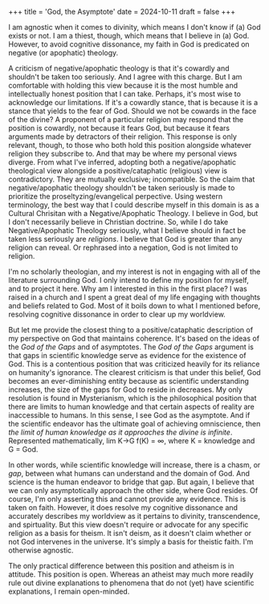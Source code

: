+++
title = 'God, the Asymptote'
date = 2024-10-11
draft = false
+++

I am agnostic when it comes to divinity, which means I don't know if (a) God exists or not. I am a thiest, though, which means that I believe in (a) God. However, to avoid cognitive dissonance, my faith in God is predicated on negative (or apophatic) theology.

A criticism of negative/apophatic theology is that it's cowardly and shouldn't be taken too seriously. And I agree with this charge. But I am comfortable with holding this view because it is the most humble and intellectually honest position that I can take. Perhaps, it's most wise to acknowledge our limitations. If it's a cowardly stance, that is because it is a stance that yields to the fear of God. Should we not be cowards in the face of the divine? A proponent of a particular religion may respond that the position is cowardly, not because it fears God, but because it fears arguments made by detractors of their religion. This response is only relevant, though, to those who both hold this position alongside whatever religion they subscribe to. And that may be where my personal views diverge. From what I've inferred, adopting both a negative/apophatic theological view alongside a positive/cataphatic (religious) view is contradictory. They are mutually exclusive; incompatible. So the claim that negative/apophatic theology shouldn't be taken seriously is made to prioritize the proseltyzing/evangelical perpective. Using western terminology, the best way that I could describe myself in this domain is as a Cultural Chrisitan with a Negative/Apophatic Theology. I believe in God, but I don't necessarily believe in Christian doctrine. So, while I do take Negative/Apophatic Theology seriously, what I believe should in fact be taken less seriously are _religions_. I believe that God is greater than any religion can reveal. Or rephrased into a negation, God is not limited to religion.

I'm no scholarly theologian, and my interest is not in engaging with all of the literature surrounding God. I only intend to define my position for myself, and to project it here. Why am I interested in this in the first place? I was raised in a church and I spent a great deal of my life engaging with thoughts and beliefs related to God. Most of it boils down to what I mentioned before, resolving cognitive dissonance in order to clear up my worldview.

But let me provide the closest thing to a positive/cataphatic description of my perspective on God that maintains coherence. It's based on the ideas of the _God of the Gaps_ and of asymptotes. The _God of the Gaps_ argument is that gaps in scientific knowledge serve as evidence for the existence of God. This is a contentious position that was criticized heavily for its reliance on humanity's ignorance. The clearest criticism is that under this belief, God becomes an ever-diminishing entity because as scientific understanding increases, the size of the gaps for God to reside in decreases. My only resolution is found in Mysterianism, which is the philosophical position that there are limits to human knowledge and that certain aspects of reality are inaccessible to humans. In this sense, I see God as the asymptote. And if the scientific endeavor has the ultimate goal of achieving omniscience, then _the limit of human knowledge as it approaches the divine is infinite_. Represented mathematically, lim K→G f(K) = ∞, where K = knowledge and G = God.

In other words, while scientific knowledge will increase, there is a chasm, or _gap_, between what humans can understand and the domain of God. And science is the human endeavor to bridge that gap. But again, I believe that we can only asymptotically approach the other side, where God resides. Of course, I'm only asserting this and cannot provide any evidence. This is taken on faith. However, it does resolve my cognitive dissonance and accurately describes my worldview as it pertains to divinity, transcendence, and spirtuality. But this view doesn't require or advocate for any specific religion as a basis for theism. It isn't deism, as it doesn't claim whether or not God intervenes in the universe. It's simply a basis for theistic faith. I'm otherwise agnostic.

The only practical difference between this position and atheism is in attitude. This position is open. Whereas an atheist may much more readily rule out divine explanations to phenomena that do not (yet) have scientific explanations, I remain open-minded.
